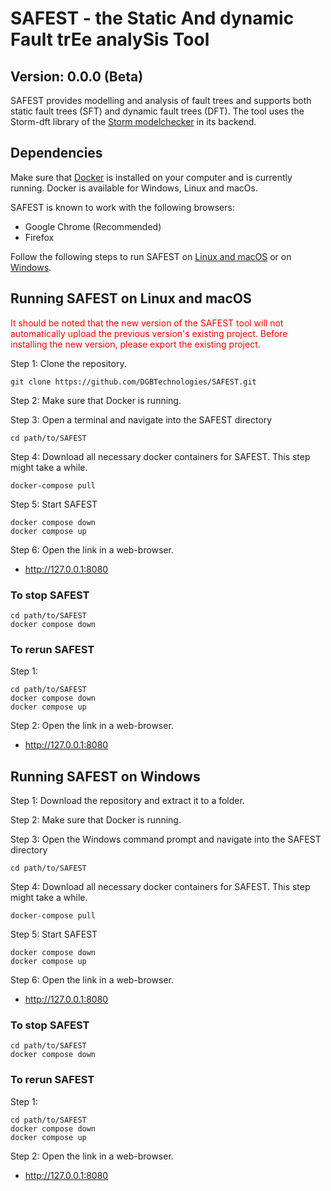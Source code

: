 # SAFEST - the Static And dynamic Fault trEe analySis Tool
## Version: 0.0.0 (Beta)

SAFEST provides modelling and analysis of fault trees and supports both static fault trees (SFT) and dynamic fault trees (DFT).
The tool uses the Storm-dft library of the [Storm modelchecker](https://www.stormchecker.org/) in its backend.

## Dependencies
Make sure that [Docker](https://www.docker.com/) is installed on your computer and is currently running.
Docker is available for Windows, Linux and macOs.

SAFEST is known to work with the following browsers:
- Google Chrome (Recommended)
- Firefox

Follow the following steps to run SAFEST on [Linux and macOS](#running-safest-on-linux-and-macos) or on [Windows](#running-safest-on-windows).


## Running SAFEST on Linux and macOS
<p style="color:red;">It should be noted that the new version of the SAFEST tool will not automatically upload the previous version's existing project. Before installing the new version, please export the existing project.</p>


Step 1: Clone the repository.

```
git clone https://github.com/DGBTechnologies/SAFEST.git
```

Step 2: Make sure that Docker is running.

Step 3: Open a terminal and navigate into the SAFEST directory
```
cd path/to/SAFEST
```

Step 4: Download all necessary docker containers for SAFEST.
This step might take a while.
```
docker-compose pull
```

Step 5: Start SAFEST
```
docker compose down
docker compose up
```

Step 6: Open the link in a web-browser.
- http://127.0.0.1:8080



### To stop SAFEST 
```
cd path/to/SAFEST
docker compose down
```

### To rerun SAFEST 

Step 1:

```
cd path/to/SAFEST
docker compose down
docker compose up
```

Step 2: Open the link in a web-browser.
- http://127.0.0.1:8080




## Running SAFEST on Windows

Step 1: Download the repository and extract it to a folder.

Step 2: Make sure that Docker is running.

Step 3: Open the Windows command prompt and navigate into the SAFEST directory
```
cd path/to/SAFEST
```

Step 4: Download all necessary docker containers for SAFEST.
This step might take a while.
```
docker-compose pull
```

Step 5: Start SAFEST
```
docker compose down
docker compose up
```

Step 6: Open the link in a web-browser.
- http://127.0.0.1:8080

### To stop SAFEST 
```
cd path/to/SAFEST
docker compose down
```

### To rerun SAFEST 

Step 1:

```
cd path/to/SAFEST
docker compose down
docker compose up
```

Step 2: Open the link in a web-browser.
- http://127.0.0.1:8080